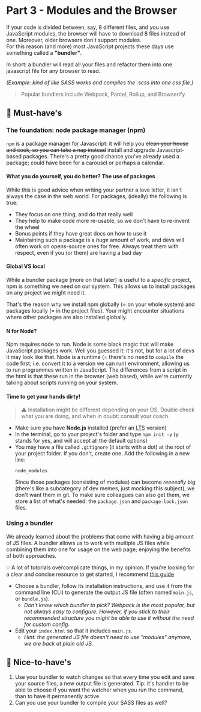 # Part 3 - Modules and the Browser

If your code is divided between, say, 8 different files, and you use JavaScript modules, the browser will have to download 8 files instead of one. Moreover, older browsers don't support modules.  
For this reason (and more) most JavaScript projects these days use something called a **"bundler"**.

In short: a bundler will read all your files and refactor them into one javascript file for any browser to read.

_(Example: kind of like SASS works and compiles the .scss into one css file.)_

> Popular bundlers include Webpack, Parcel, Rollup, and Browserify.

## 🌱 Must-have's

### The foundation: node package manager (npm)

`npm` is a package manager for Javascript: it will help you ~~clean your house and cook, so you can take a nap instead~~ install and upgrade Javascript-based packages. There's a pretty good chance you've already used a package; could have been for a carousel or perhaps a calendar.

#### What you do yourself, you do better? The use of packages

While this is good advice when writing your partner a love letter, it isn't always the case in the web world.
For packages, (ideally) the following is true:

- They focus on one thing, and do that really well
- They help to make code more re-usable, so we don't have to re-invent the wheel
- Bonus points if they have great docs on how to use it
- Maintaining such a package is a *huge* amount of work, and devs will often work on opens-source ones for free. Always treat them with respect, even if you (or them) are having a bad day

#### Global VS local

While a bundler package (more on that later) is useful to a *specific* project, npm is something we need on our system.
This allows us to install packages on any project we might need it.

That's the reason why we install npm globally (= on your whole system) and packages locally (= in the project files).
Your might encounter situations where other packages are also installed globally.

#### N for Node?

Npm requires node to run. Node is some black magic that will make JavaScript packages work.
Well you guessed it: it's not, but for a lot of devs it may look like that.
Node is a runtime (= there's no need to `compile` the code first; i.e. convert it to a version we can run) environment, allowing us to run programmes written in JavaScript.
The differences from a script in the html is that these run in the browser (web based), while we're currently talking about scripts running on your system.

#### Time to get your hands dirty!

> ⚠️ Installation might be different depending on your OS. Double check what you are doing, and when in doubt: consult your coach.

- Make sure you have **Node.js** installed (prefer an <abbr title="Long Term Support">LTS</abbr> version)
- In the terminal, go to your project's folder and type `npm init -y` (y stands for yes, and will accept all the default options)
- You may have a file called `.gitignore` (it starts with a dot) at the root of your project folder. If you don't, create one. Add the following in a new line:
   ```
   node_modules
   ```
   Since those packages (consisting of modules) can become *reeeeally* big (there's like a subcategory of dev memes, just mocking this subject), we don't want them in git. To make sure colleagues can also get them, we store a list of what's needed: the `package.json` and `package-lock.json` files.
   
### Using a bundler

We already learned about the problems that come with having a big amount of JS files.
A bundler allows us to work with multiple JS files while combining them into one for usage on the web page; enjoying the benefits of both approaches.

💡 A lot of tutorials overcomplicate things, in my opinion. If you're looking for a clear and concise resource to get started, I recommend [this guide](https://www.sitepoint.com/webpack-beginner-guide/)

- Choose a bundler, follow its installation instructions, and use it from the command line (CLI) to generate the output JS file (often named `main.js`, or `bundle.js`).
    * _Don't know which bundler to pick? Webpack is the most popular, but not always easy to configure. However, if you stick to their recommended structure you might be able to use it without the need for custom config._
- Edit your `index.html` so that it includes `main.js`.
    * _Hint: the generated JS file doesn't need to use "modules" anymore, we are back at plain old JS._

## 🌼 Nice-to-have's

1. Use your bundler to watch changes so that every time you edit and save your source files, a new output file is generated. Tip: it's handier to be able to choose if you want the watcher when you run the command, than to have it permanently active.
2. Can you use your bundler to compile your SASS files as well?

